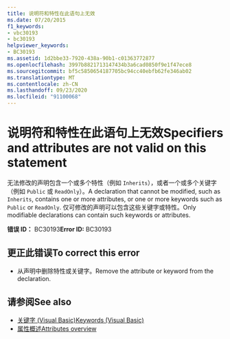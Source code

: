 ```yaml
---
title: 说明符和特性在此语句上无效
ms.date: 07/20/2015
f1_keywords:
- vbc30193
- bc30193
helpviewer_keywords:
- BC30193
ms.assetid: 1d2bbe33-7920-438a-90b1-c01363772877
ms.openlocfilehash: 3997b8821713147434b3a6cad0850f9e1f47ece8
ms.sourcegitcommit: bf5c5850654187705bc94cc40ebfb62fe346ab02
ms.translationtype: MT
ms.contentlocale: zh-CN
ms.lasthandoff: 09/23/2020
ms.locfileid: "91100068"
---
```

# <a name="specifiers-and-attributes-are-not-valid-on-this-statement"></a><span data-ttu-id="e50c6-102">说明符和特性在此语句上无效</span><span class="sxs-lookup"><span data-stu-id="e50c6-102">Specifiers and attributes are not valid on this statement</span></span>

<span data-ttu-id="e50c6-103">无法修改的声明包含一个或多个特性（例如 `Inherits`），或者一个或多个关键字（例如 `Public` 或 `ReadOnly`）。</span><span class="sxs-lookup"><span data-stu-id="e50c6-103">A declaration that cannot be modified, such as `Inherits`, contains one or more attributes, or one or more keywords such as `Public` or `ReadOnly`.</span></span> <span data-ttu-id="e50c6-104">仅可修改的声明可以包含这些关键字或特性。</span><span class="sxs-lookup"><span data-stu-id="e50c6-104">Only modifiable declarations can contain such keywords or attributes.</span></span>  
  
 <span data-ttu-id="e50c6-105">**错误 ID：** BC30193</span><span class="sxs-lookup"><span data-stu-id="e50c6-105">**Error ID:** BC30193</span></span>  
  
## <a name="to-correct-this-error"></a><span data-ttu-id="e50c6-106">更正此错误</span><span class="sxs-lookup"><span data-stu-id="e50c6-106">To correct this error</span></span>  
  
- <span data-ttu-id="e50c6-107">从声明中删除特性或关键字。</span><span class="sxs-lookup"><span data-stu-id="e50c6-107">Remove the attribute or keyword from the declaration.</span></span>  
  
## <a name="see-also"></a><span data-ttu-id="e50c6-108">请参阅</span><span class="sxs-lookup"><span data-stu-id="e50c6-108">See also</span></span>

- [<span data-ttu-id="e50c6-109">关键字 (Visual Basic)</span><span class="sxs-lookup"><span data-stu-id="e50c6-109">Keywords (Visual Basic)</span></span>](../language-reference/keywords/index.md)
- [<span data-ttu-id="e50c6-110">属性概述</span><span class="sxs-lookup"><span data-stu-id="e50c6-110">Attributes overview</span></span>](../programming-guide/concepts/attributes/index.md)
